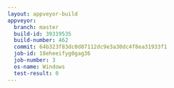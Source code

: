 ```yaml
---
layout: appveyor-build
appveyor:
  branch: master
  build-id: 39319535
  build-number: 462
  commit: 64b323f83dc0d87112dc9e3a30dc4f8ea31933f1
  job-id: 18eheeifyg0gag36
  job-number: 3
  os-name: Windows
  test-result: 0
---
```

